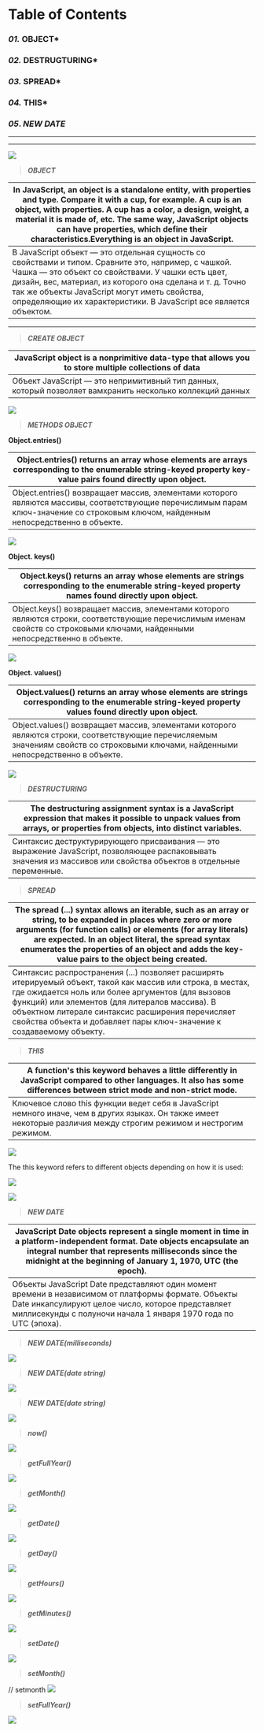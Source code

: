 # **Table of Contents**
### ***01.*** OBJECT*
### ***02.*** DESTRUGTURING*
### ***03.*** SPREAD*
### ***04.*** THIS*
### ***05***. *NEW DATE*

___ 
___

![](/Images/R.jfif)

> ***OBJECT***

| In JavaScript, an object is a standalone entity, with properties and type. Compare it with a cup, for example. A cup is an object, with properties. A cup has a color, a design, weight, a material it is made of, etc. The same way, JavaScript objects can have properties, which define their characteristics.Everything is an object in JavaScript.|
| - |
|В JavaScript объект — это отдельная сущность со свойствами и типом. Сравните это, например, с чашкой. Чашка — это объект со свойствами. У чашки есть цвет, дизайн, вес, материал, из которого она сделана и т. д. Точно так же объекты JavaScript могут иметь свойства, определяющие их характеристики. В JavaScript все является объектом.|

____

> ***CREATE OBJECT***

| JavaScript object is a nonprimitive data-type that allows you to store multiple collections of data|
| - |
|Объект JavaScript — это непримитивный тип данных, который позволяет вамхранить несколько коллекций данных|

![](/Images/R.png)

> ***METHODS OBJECT***

**Object.entries()**

|Object.entries() returns an array whose elements are arrays corresponding to the enumerable string-keyed property key-value pairs found directly upon object.|
| - |
| Object.entries() возвращает массив, элементами которого являются массивы, соответствующие перечислимым парам ключ-значение со строковым ключом, найденным непосредственно в объекте. |

![](/Images/ENTRIES.png)

**Object. keys()**

|Object.keys() returns an array whose elements are strings corresponding to the enumerable string-keyed property names found directly upon object.|
| - |
| Object.keys() возвращает массив, элементами которого являются строки, соответствующие перечислимым именам свойств со строковыми ключами, найденными непосредственно в объекте. |

![](/Images/keys.png)

**Object. values()**

| Object.values() returns an array whose elements are strings corresponding to the enumerable string-keyed property values found directly upon object. |
| - |
| Object.values() возвращает массив, элементами которого являются строки, соответствующие перечисляемым значениям свойств со строковыми ключами, найденными непосредственно в объекте. |

![](/Images/values.png)

> ***DESTRUCTURING***

|The destructuring assignment syntax is a JavaScript expression that makes it possible to unpack values from arrays, or properties from objects, into distinct variables.|
| - |
| Синтаксис деструктурирующего присваивания — это выражение JavaScript, позволяющее распаковывать значения из массивов или свойства объектов в отдельные переменные. |


> ***SPREAD***

|The spread (...) syntax allows an iterable, such as an array or string, to be expanded in places where zero or more arguments (for function calls) or elements (for array literals) are expected. In an object literal, the spread syntax enumerates the properties of an object and adds the key-value pairs to the object being created.|
| - |
| Синтаксис распространения (...) позволяет расширять итерируемый объект, такой как массив или строка, в местах, где ожидается ноль или более аргументов (для вызовов функций) или элементов (для литералов массива). В объектном литерале синтаксис расширения перечисляет свойства объекта и добавляет пары ключ-значение к создаваемому объекту. |

> ***THIS***

|A function's this keyword behaves a little differently in JavaScript compared to other languages. It also has some differences between strict mode and non-strict mode.|
| - |
| Ключевое слово this функции ведет себя в JavaScript немного иначе, чем в других языках. Он также имеет некоторые различия между строгим режимом и нестрогим режимом. |

![](/Images/THIS.png)

The this keyword refers to different objects depending on how it is used:

![](/Images/THISTH.png)


![](/Images/CREAT%20DATE.png)

> ***NEW DATE***

|JavaScript Date objects represent a single moment in time in a platform-independent format. Date objects encapsulate an integral number that represents milliseconds since the midnight at the beginning of January 1, 1970, UTC (the epoch).|
| - |
| Объекты JavaScript Date представляют один момент времени в независимом от платформы формате. Объекты Date инкапсулируют целое число, которое представляет миллисекунды с полуночи начала 1 января 1970 года по UTC (эпоха). |


> ***NEW DATE(milliseconds)***

 ![](/Images/milli.png)

> ***NEW DATE(date string)***

![](/Images/string.png)


> ***NEW DATE(date string)***

![](/Images/method.png)

> ***now()***

![](/Images/now.png)

> ***getFullYear()***

![](/Images/fulyear.png)

> ***getMonth()***

![](/Images/month.png)

> ***getDate()***

![](/Images/DATE.png)

> ***getDay()***

![](/Images/day.png)

> ***getHours()***

![](/Images/hours.png)

> ***getMinutes()***

![](/Images/minutes.png)

> ***setDate()***

![](/Images/setdate.png)

> ***setMonth()***

// setmonth
![](/Images/setmonth.png)

> ***setFullYear()***

![](/Images/setfulyear.png)








